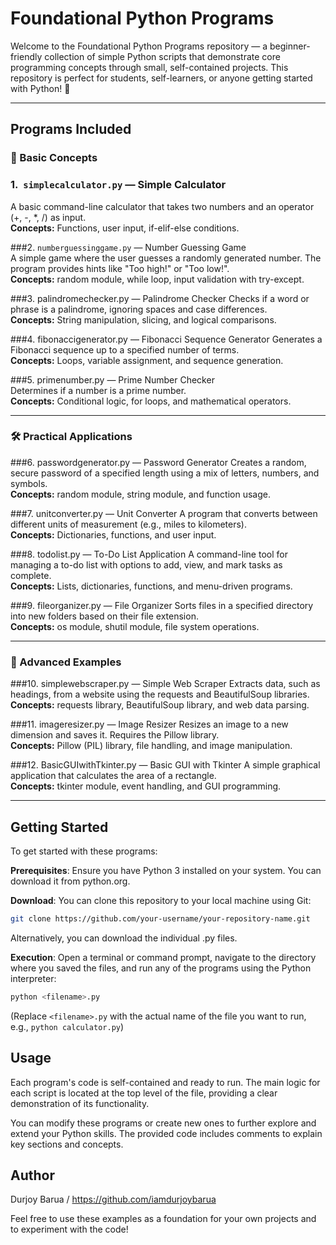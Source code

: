 # Foundational Python Programs

Welcome to the Foundational Python Programs repository — a beginner-friendly collection of simple Python scripts that demonstrate core programming concepts through small, self-contained projects. This repository is perfect for students, self-learners, or anyone getting started with Python! 🚀

---

## Programs Included

### 🧠 Basic Concepts

### 1.  `simplecalculator.py` — Simple Calculator  
A basic command-line calculator that takes two numbers and an operator (+, -, *, /) as input.  
**Concepts:** Functions, user input, if-elif-else conditions.

###2. `numberguessinggame.py` — Number Guessing Game  
A simple game where the user guesses a randomly generated number. The program provides hints like "Too high!" or "Too low!".  
**Concepts:** random module, while loop, input validation with try-except.

###3. palindromechecker.py — Palindrome Checker 
Checks if a word or phrase is a palindrome, ignoring spaces and case differences.  
**Concepts:** String manipulation, slicing, and logical comparisons.

###4. fibonaccigenerator.py — Fibonacci Sequence Generator 
Generates a Fibonacci sequence up to a specified number of terms.  
**Concepts:** Loops, variable assignment, and sequence generation.

###5. primenumber.py — Prime Number Checker  
Determines if a number is a prime number.  
**Concepts:** Conditional logic, for loops, and mathematical operators.

---

### 🛠️ Practical Applications

###6. passwordgenerator.py — Password Generator 
Creates a random, secure password of a specified length using a mix of letters, numbers, and symbols.  
**Concepts:** random module, string module, and function usage.

###7. unitconverter.py — Unit Converter 
A program that converts between different units of measurement (e.g., miles to kilometers).  
**Concepts:** Dictionaries, functions, and user input.

###8. todolist.py — To-Do List Application
A command-line tool for managing a to-do list with options to add, view, and mark tasks as complete.  
**Concepts:** Lists, dictionaries, functions, and menu-driven programs.

###9. fileorganizer.py — File Organizer 
Sorts files in a specified directory into new folders based on their file extension.  
**Concepts:** os module, shutil module, file system operations.

---

### 🚀 Advanced Examples

###10. simplewebscraper.py — Simple Web Scraper 
Extracts data, such as headings, from a website using the requests and BeautifulSoup libraries.  
**Concepts:** requests library, BeautifulSoup library, and web data parsing.

###11. imageresizer.py — Image Resizer
Resizes an image to a new dimension and saves it. Requires the Pillow library.  
**Concepts:** Pillow (PIL) library, file handling, and image manipulation.

###12. BasicGUIwithTkinter.py — Basic GUI with Tkinter 
A simple graphical application that calculates the area of a rectangle.  
**Concepts:** tkinter module, event handling, and GUI programming.


---

## Getting Started

To get started with these programs:

**Prerequisites**: Ensure you have Python 3 installed on your system. You can download it from python.org.

**Download**: You can clone this repository to your local machine using Git:

```bash
git clone https://github.com/your-username/your-repository-name.git
```
Alternatively, you can download the individual .py files.

**Execution**: Open a terminal or command prompt, navigate to the directory where you saved the files, and run any of the programs using the Python interpreter:

```bash
python <filename>.py
```
(Replace `<filename>.py` with the actual name of the file you want to run, e.g., `python calculator.py`)

## Usage

Each program's code is self-contained and ready to run. The main logic for each script is located at the top level of the file, providing a clear demonstration of its functionality.

You can modify these programs or create new ones to further explore and extend your Python skills. The provided code includes comments to explain key sections and concepts.


## Author

Durjoy Barua / https://github.com/iamdurjoybarua

Feel free to use these examples as a foundation for your own projects and to experiment with the code!
